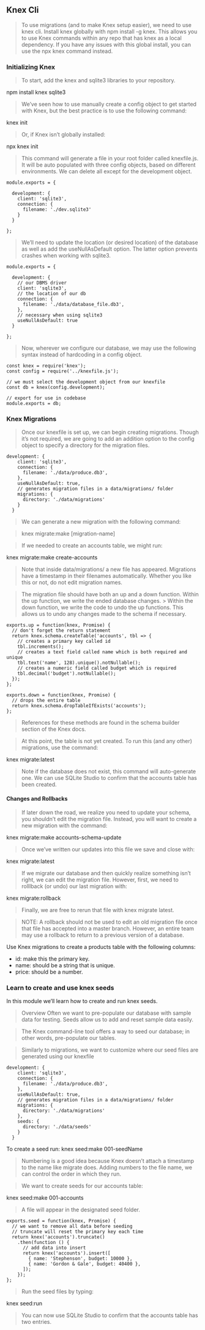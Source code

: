 
## Knex Cli
> To use migrations (and to make Knex setup easier), we need to use knex cli. 
>Install knex globally with npm install -g knex.
> This allows you to use Knex commands within any repo that has knex as a local dependency. 
> If you have any issues with this global install, you can use the npx knex command instead.

### Initializing Knex
> To start, add the knex and sqlite3 libraries to your repository.

npm install knex sqlite3

> We’ve seen how to use manually create a config object to get started with Knex, but the best practice is to use the following command:

knex init
> Or, if Knex isn’t globally installed:


npx knex init
> This command will generate a file in your root folder called knexfile.js. It will be auto populated with three config objects, based on different environments. We can delete all except for the development object.

```
module.exports = {

  development: {
    client: 'sqlite3',
    connection: {
      filename: './dev.sqlite3'
    }
  }

};
```

> We’ll need to update the location (or desired location) of the database as well as add the useNullAsDefault option. The latter option prevents crashes when working with sqlite3.

```
module.exports = {

  development: {
    // our DBMS driver
    client: 'sqlite3',
    // the location of our db
    connection: {
      filename: './data/database_file.db3',
    },
    // necessary when using sqlite3
    useNullAsDefault: true
  }

};
```
> Now, wherever we configure our database, we may use the following syntax instead of hardcoding in a config object.
```
const knex = require('knex');
const config = require('../knexfile.js');

// we must select the development object from our knexfile
const db = knex(config.development);

// export for use in codebase
module.exports = db;
```

### Knex Migrations
> Once our knexfile is set up, we can begin creating migrations. Though it’s not required, we are going to add an addition option to the config object to specify a directory for the migration files.

```
development: {
    client: 'sqlite3',
    connection: {
      filename: './data/produce.db3',
    },
    useNullAsDefault: true,
    // generates migration files in a data/migrations/ folder
    migrations: {
      directory: './data/migrations'
    }
  }
```

> We can generate a new migration with the following command:

> knex migrate:make [migration-name]

> If we needed to create an accounts table, we might run:

knex migrate:make create-accounts

> Note that inside data/migrations/ a new file has appeared. Migrations have a timestamp in their filenames automatically. 
> Whether you like this or not, do not edit migration names.

> The migration file should have both an up and a down function. Within the up function, we write the ended database changes. > Within the down function, we write the code to undo the up functions. This allows us to undo any changes made to the schema if necessary.

```
exports.up = function(knex, Promise) {
  // don't forget the return statement
  return knex.schema.createTable('accounts', tbl => {
    // creates a primary key called id
    tbl.increments();
    // creates a text field called name which is both required and unique
    tbl.text('name', 128).unique().notNullable();
    // creates a numeric field called budget which is required
    tbl.decimal('budget').notNullable();
  });
};

exports.down = function(knex, Promise) {
  // drops the entire table
  return knex.schema.dropTableIfExists('accounts');
};
```

> References for these methods are found in the schema builder section of the Knex docs.

> At this point, the table is not yet created. To run this (and any other) migrations, use the command:

knex migrate:latest

> Note if the database does not exist, this command will auto-generate one. We can use SQLite Studio to confirm that the accounts table has been created.

#### Changes and Rollbacks
 > If later down the road, we realize you need to update your schema, you shouldn’t edit the migration file. Instead, you will want to create a new migration with the command:

knex migrate:make accounts-schema-update

> Once we’ve written our updates into this file we save and close with:

knex migrate:latest

> If we migrate our database and then quickly realize something isn’t right, we can edit the migration file. However, first, we need to rolllback (or undo) our last migration with:

knex migrate:rollback

> Finally, we are free to rerun that file with knex migrate latest.

> NOTE: A rollback should not be used to edit an old migration file once that file has accepted into a master branch. However, an entire team may use a rollback to return to a previous version of a database.


Use Knex migrations to create a products table with the following columns:

* id: make this the primary key.
* name: should be a string that is unique.
* price: should be a number.

### Learn to create and use knex seeds
In this module we’ll learn how to create and run knex seeds.

> Overview
> Often we want to pre-populate our database with sample data for testing. Seeds allow us to add and reset sample data easily.

> The Knex command-line tool offers a way to seed our database; in other words, pre-populate our tables.

> Similarly to migrations, we want to customize where our seed files are generated using our knexfile

```
development: {
    client: 'sqlite3',
    connection: {
      filename: './data/produce.db3',
    },
    useNullAsDefault: true,
    // generates migration files in a data/migrations/ folder
    migrations: {
      directory: './data/migrations'
    },
    seeds: {
      directory: './data/seeds'
    }
  }
```
To create a seed run: knex seed:make 001-seedName

> Numbering is a good idea because Knex doesn’t attach a timestamp to the name like migrate does. Adding numbers to the file name, we can control the order in which they run.

> We want to create seeds for our accounts table:

knex seed:make 001-accounts

> A file will appear in the designated seed folder.

```
exports.seed = function(knex, Promise) {
  // we want to remove all data before seeding
  // truncate will reset the primary key each time
  return knex('accounts').truncate()
    .then(function () {
      // add data into insert
      return knex('accounts').insert([
        { name: 'Stephenson', budget: 10000 },
        { name: 'Gordon & Gale', budget: 40400 },
      ]);
    });
};
```
> Run the seed files by typing:

knex seed:run

> You can now use SQLite Studio to confirm that the accounts table has two entries.
